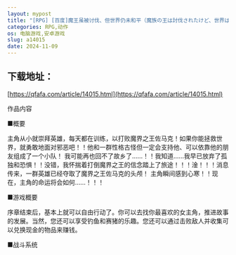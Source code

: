 ```yaml
---
layout: mypost
title: "[RPG] [百度]魔王虽被讨伐、但世界仍未和平（魔族の王は討伐されたけど、世界はまだ平和じゃない）/pc+安卓/AI内嵌（2.01G）"
categories: RPG,动作
os: 电脑游戏,安卓游戏
slug: a14015
date: 2024-11-09
---
```


## 下载地址：

[https://qfafa.com/article/14015.html](https://qfafa.com/article/14015.html)

作品内容

■概要

主角从小就崇拜英雄，每天都在训练，以打败魔界之王佐马克！如果你能拯救世界，就勇敢地面对邪恶吧！！他和一群性格古怪但一定会支持他、可以依靠他的朋友组成了一个小队！ 我可能再也回不了故乡了……！！我知道……我早已放弃了孤独和恐惧！！没错，我怀揣着打倒魔界之王的信念踏上了旅途！！！淦！！！消息传来，一群英雄已经夺取了魔界之王佐马克的头颅！ 主角瞬间感到心寒！！现在，主角的命运将会如何……！！！

■游戏概要

序章结束后，基本上就可以自由行动了。你可以去找你最喜欢的女主角，推进故事的发展。当然，您还可以享受钓鱼和赛猪的乐趣。您还可以通过击败敌人并收集可以兑换现金的物品来赚钱。

■战斗系统